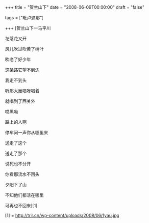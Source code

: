 +++
title = "贺兰山下"
date = "2008-06-09T00:00:00"
draft = "false"


tags = ["毗卢遮那"]

+++
[贺兰山下一马平川
  
花落花又开
  
风儿吹过吹黄了树叶
  
吹老了好少年
  
这条路它望不到边
  
我走不到头
  
听那大雁唱呀唱着
  
就唱到了西关外
  
哎黑呦
  
路上的人啊
  
停车问一声你从哪里来
  
送走了这个
  
送走了那个
  
说死也不分开
  
你看那流水不回头
  
夕阳下了山
  
不知他们都活在哪里
  
可再也不回来][1]

 [1] = http://trir.cn/wp-content/uploads/2008/06/1yau.jpg